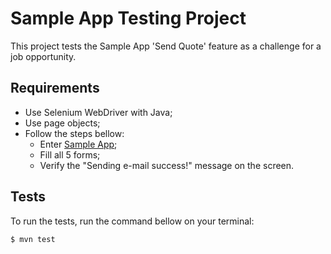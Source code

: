 # Sample App Testing Project

This project tests the Sample App 'Send Quote' feature as a challenge for a job opportunity.

## Requirements

* Use Selenium WebDriver with Java;
* Use page objects;
* Follow the steps bellow:
  * Enter [Sample App](http://sampleapp.tricentis.com/101/app.php);
  * Fill all 5 forms;
  * Verify the "Sending e-mail success!" message on the screen.
  
## Tests

To run the tests, run the command bellow on your terminal:
```
$ mvn test
```



